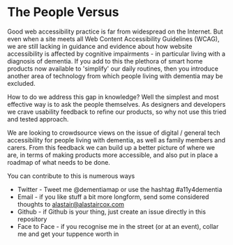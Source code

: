 # The People Versus

Good web accessibility practice is far from widespread on the Internet.  But even when a site meets all Web Content Accessibility Guidelines (WCAG), we are still lacking in guidance and evidence about how website accessibility is affected by cognitive impairments - in particular living with a diagnosis of dementia.  If you add to this the plethora of smart home products now available to 'simplify' our daily routines, then you introduce another area of technology from which people living with dementia may be excluded.

How to do we address this gap in knowledge?  Well the simplest and most effective way is to ask the people themselves. As designers and developers we crave usability feedback to refine our products, so why not use this tried and tested approach.

We are looking to crowdsource views on the issue of digital / general tech accessibility for people living with dementia, as well as family members and carers.  From this feedback we can build up a better picture of where we are, in terms of making products more accessible, and also put in place a roadmap of what needs to be done.

You can contribute to this is numerous ways

* Twitter - Tweet me @dementiamap or use the hashtag #a11y4dementia
* Email - if you like stuff a bit more longform, send some considered thoughts to alastair@alastaircox.com
* Github - if Github is your thing, just create an issue directly in this repository
* Face to Face - if you recognise me in the street (or at an event), collar me and get your tuppence worth in
